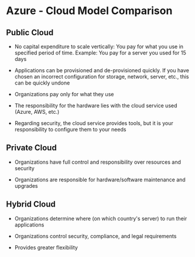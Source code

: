 # Azure - Cloud Model Comparison

## Public Cloud

 - No capital expenditure to scale vertically: You pay for what you use in specified period of time. Example: You pay for a server you used for 15 days

 - Applications can be provisioned and de-provisioned quickly. If you have chosen an incorrect configuration for storage, network, server, etc., this can be quickly undone

 - Organizations pay only for what they use

 - The responsibility for the hardware lies with the cloud service used (Azure, AWS, etc.)

 - Regarding security, the cloud service provides tools, but it is your responsibility to configure them to your needs

## Private Cloud

 - Organizations have full control and responsibility over resources and security

 - Organizations are responsible for hardware/software maintenance and upgrades

## Hybrid Cloud

 - Organizations determine where (on which country's server) to run their applications

 - Organizations control security, compliance, and legal requirements

 - Provides greater flexibility
